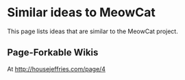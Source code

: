 # Similar ideas to MeowCat

This page lists ideas that are similar to the MeowCat project.

## Page-Forkable Wikis

At <http://housejeffries.com/page/4>